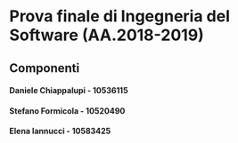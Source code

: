 # Prova finale di Ingegneria del Software (AA.2018-2019)

## Componenti
#### Daniele Chiappalupi - 10536115
#### Stefano Formicola - 10520490
#### Elena Iannucci - 10583425
